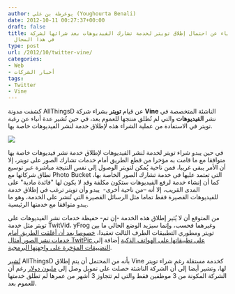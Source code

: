 ```yaml
---
author: يوغرطة بن علي (Youghourta Benali)
date: 2012-10-11 00:27:37+00:00
draft: false
title: أنباء عن احتمال إطلاق تويتر لخدمة تشارك الفيديوهات بعد شرائها لشركة Vine المختصة
  في هذا المجال
type: post
url: /2012/10/twitter-vine/
categories:
- Web
- أخبار الشركات
tags:
- Twitter
- Vine
---
```


كشفت مدونة AllThingsD عن قيام **تويتر** بشراء شركة **Vine** الناشئة المتخصصة في نشر **الفيديوهات** والتي لم تُطلق منتجها للعموم بعد، في حين تُشير عدة أنباء عن رغبة تويتر في الاستفادة من عملية الشراء هذه لإطلاق خدمة لنشر الفيديوهات خاصة بها.




[![](https://www.it-scoop.com/wp-content/uploads/2012/10/twitter-video.png)
](https://www.it-scoop.com/wp-content/uploads/2012/10/twitter-video.png)




في حين يبدو شراء تويتر لخدمة لنشر الفيديوهات لإطلاق خدمة نشر فيديوهات خاصة بها متوافقا مع ما قامت به مؤخرا من قطع الطريق أمام خدمات تشارك الصور على تويتر، إلا أن الأمر يبقى غريبا، فمن ناحية يُمكن لتويتر الوصول إلى نفس النتيجة مباشرة عبر توسيع نطاق شركاتها مع Photo Bucket التي تعتمد عليها في خدمة تشارك الصور الخاصة بها، كما أن إنشاء خدمة لرفع الفيديوهات ستكون مكلفة وقد لا يكون لها "فائدة مادية" على المدى القريب، إلا أنه –من ناحية أخرى-  يبدو وأن تويتر ترغب في إطلاق خدمة للفيديوهات القصيرة فقط تماما مثل الرسائل القصيرة التي تُنشر على الخدمة، وهو ما يبدو متوافقا مع خدمتها الرئيسية.




من المتوقع أن لا يُثير إطلاق هذه الخدمة -إن تم- حفيظة خدمات نشر الفيديوهات على تويتر مثل خدمة TwitVid، yFrog وغيرهما فحسب، وإنما سيزيد الوضع الحالي ما بين تويتر ومطوري التطبيقات الطرف الثالث تعقيدا، [خصوصا بعد أن أغلقت الطريق أمام خدمات نشر الصور أمثال TwitPic على تطبيقاتها على الهواتف الذكية](https://www.it-scoop.com/2012/09/twitter-forces-use-image-service-ios-apps/) إَضافة إلى [التضييقات المؤخرة على واجهتها البرمجية](https://www.it-scoop.com/2012/08/twitter-new-api-changes/).




[تُشير](http://allthingsd.com/20121009/twitter-buys-vine-a-video-clip-company-that-never-launched/) AllThingsD بأنه من المحتمل أن يتم إطلاق Vine كخدمة مستقلة رغم شراء تويتر لها، وتشير أيضا إلى أن الشركة الناشئة حصلت على تمويل وصل إلى [مليون دولار](http://allthingsd.com/20121009/twitter-buys-vine-a-video-clip-company-that-never-launched/) رغم أن الشركة المكونة من 3 موظفين فقط والتي لم تتجاوز 3 أشهر من عمرها لم تطلق خدمتها للعموم بعد.
